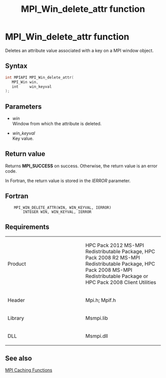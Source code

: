 ﻿---
title: MPI_Win_delete_attr function
TOCTitle: MPI_Win_delete_attr function
ms:assetid: fcc481c2-b8ea-4deb-a5aa-5f52daf786f3
ms:mtpsurl: https://msdn.microsoft.com/en-us/library/Dn520599(v=VS.85)
ms:contentKeyID: 59361070
ms.date: 03/28/2018
mtps_version: v=VS.85
f1_keywords:
- MPI_WIN_DELETE_ATTR
- mpif/MPI_Win_delete_attr
- mpi/MPI_WIN_DELETE_ATTR
dev_langs:
- C++
- C
---

# MPI\_Win\_delete\_attr function

Deletes an attribute value associated with a key on a MPI window object.

## Syntax

``` c++
int MPIAPI MPI_Win_delete_attr(
   MPI_Win win,
   int     win_keyval
);
```

## Parameters

  - *win*  
    Window from which the attribute is deleted.

  - *win\_keyval*  
    Key value.

## Return value

Returns **MPI\_SUCCESS** on success. Otherwise, the return value is an error code.

In Fortran, the return value is stored in the *IERROR* parameter.

## Fortran

``` FORTRAN
    MPI_WIN_DELETE_ATTR(WIN, WIN_KEYVAL, IERROR)
        INTEGER WIN, WIN_KEYVAL, IERROR
```

## Requirements

<table>
<colgroup>
<col style="width: 50%" />
<col style="width: 50%" />
</colgroup>
<tbody>
<tr class="odd">
<td><p>Product</p></td>
<td><p>HPC Pack 2012 MS-MPI Redistributable Package, HPC Pack 2008 R2 MS-MPI Redistributable Package, HPC Pack 2008 MS-MPI Redistributable Package or HPC Pack 2008 Client Utilities</p></td>
</tr>
<tr class="even">
<td><p>Header</p></td>
<td>Mpi.h;
Mpif.h</td>
</tr>
<tr class="odd">
<td><p>Library</p></td>
<td>Msmpi.lib</td>
</tr>
<tr class="even">
<td><p>DLL</p></td>
<td>Msmpi.dll</td>
</tr>
</tbody>
</table>


## See also

[MPI Caching Functions](mpi-caching-functions.md)

